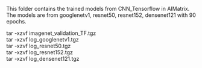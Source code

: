 This folder contains the trained models from CNN_Tensorflow in AIMatrix.  
The models are from googlenetv1, resnet50, resnet152, densenet121 with 90 epochs.

tar -xzvf imagenet_validation_TF.tgz  
tar -xzvf log_googlenetv1.tgz  
tar -xzvf log_resnet50.tgz  
tar -xzvf log_resnet152.tgz  
tar -xzvf log_densenet121.tgz  
 
